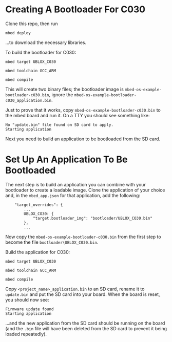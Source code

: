 # Creating A Bootloader For C030

Clone this repo, then run

`mbed deploy`

...to download the necessary libraries.

To build the bootloader for C030:

`mbed target UBLOX_C030`

`mbed toolchain GCC_ARM`

`mbed compile`

This will create two binary files; the bootloader image is `mbed-os-example-bootloader-c030.bin`, ignore the `mbed-os-example-bootloader-c030_application.bin`.

Just to prove that it works, copy `mbed-os-example-bootloader-c030.bin` to the mbed board and run it.  On a TTY you should see something like:

```
No "update.bin" file found on SD card to apply.
Starting application
```

Next you need to build an application to be bootloaded from the SD card.

# Set Up An Application To Be Bootloaded

The next step is to build an application you can combine with your bootloader to create a loadable image. Clone the application of your choice and, in the `mbed_app.json` for that application, add the following:

```
    "target_overrides": {
        ...
        UBLOX_CO30: {
            "target.bootloader_img": "bootloader/UBLOX_CO30.bin"
        },
        ...
```

Now copy the `mbed-os-example-bootloader-c030.bin` from the first step to become the file `bootloader\UBLOX_C030.bin`.

Build the application for C030:

`mbed target UBLOX_C030`

`mbed toolchain GCC_ARM`

`mbed compile`

Copy `<project_name>_application.bin` to an SD card, rename it to `update.bin` and put the SD card into your board.  When the board is reset, you should now see:

```
Firmware update found
Starting application
```

...and the new application from the SD card should be running on the board (and the `.bin` file will have been deleted from the SD card to prevent it being loaded repeatedly).